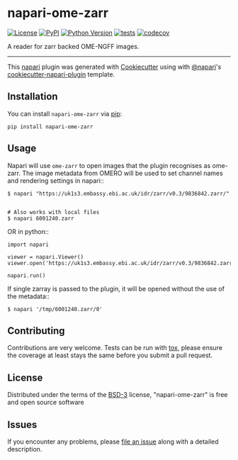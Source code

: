 # napari-ome-zarr

[![License](https://img.shields.io/pypi/l/napari-ome-zarr.svg?color=green)](https://github.com/ome/napari-ome-zarr/raw/master/LICENSE)
[![PyPI](https://img.shields.io/pypi/v/napari-ome-zarr.svg?color=green)](https://pypi.org/project/napari-ome-zarr)
[![Python Version](https://img.shields.io/pypi/pyversions/napari-ome-zarr.svg?color=green)](https://python.org)
[![tests](https://github.com/ome/napari-ome-zarr/workflows/tests/badge.svg)](https://github.com/ome/napari-ome-zarr/actions)
[![codecov](https://codecov.io/gh/ome/napari-ome-zarr/branch/master/graph/badge.svg)](https://codecov.io/gh/ome/napari-ome-zarr)

A reader for zarr backed OME-NGFF images.

----------------------------------

This [napari] plugin was generated with [Cookiecutter] using with [@napari]'s [cookiecutter-napari-plugin] template.

<!--
Don't miss the full getting started guide to set up your new package:
https://github.com/napari/cookiecutter-napari-plugin#getting-started

and review the napari docs for plugin developers:
https://napari.org/docs/plugins/index.html
-->

## Installation

You can install `napari-ome-zarr` via [pip]:

    pip install napari-ome-zarr

## Usage

Napari will use `ome-zarr` to open images that the plugin recognises as ome-zarr.
The image metadata from OMERO will be used to set channel names and rendering settings
in napari::

    $ napari "https://uk1s3.embassy.ebi.ac.uk/idr/zarr/v0.3/9836842.zarr/"


    # Also works with local files
    $ napari 6001240.zarr

OR in python::

    import napari
    
    viewer = napari.Viewer()
    viewer.open('https://uk1s3.embassy.ebi.ac.uk/idr/zarr/v0.3/9836842.zarr/')
    
    napari.run()

If single zarray is passed to the plugin, it will be opened without the use of
the metadata::

    $ napari '/tmp/6001240.zarr/0'

## Contributing

Contributions are very welcome. Tests can be run with [tox], please ensure
the coverage at least stays the same before you submit a pull request.

## License

Distributed under the terms of the [BSD-3] license,
"napari-ome-zarr" is free and open source software

## Issues

If you encounter any problems, please [file an issue] along with a detailed description.

[napari]: https://github.com/napari/napari
[Cookiecutter]: https://github.com/audreyr/cookiecutter
[@napari]: https://github.com/napari
[MIT]: http://opensource.org/licenses/MIT
[BSD-3]: http://opensource.org/licenses/BSD-3-Clause
[GNU GPL v3.0]: http://www.gnu.org/licenses/gpl-3.0.txt
[GNU LGPL v3.0]: http://www.gnu.org/licenses/lgpl-3.0.txt
[Apache Software License 2.0]: http://www.apache.org/licenses/LICENSE-2.0
[Mozilla Public License 2.0]: https://www.mozilla.org/media/MPL/2.0/index.txt
[cookiecutter-napari-plugin]: https://github.com/napari/cookiecutter-napari-plugin
[file an issue]: https://github.com/ome/napari-ome-zarr/issues
[napari]: https://github.com/napari/napari
[tox]: https://tox.readthedocs.io/en/latest/
[pip]: https://pypi.org/project/pip/
[PyPI]: https://pypi.org/
